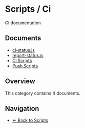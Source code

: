 # Scripts / Ci

Ci documentation

## Documents

- [ci-status.js](./changes-scripts-ci-status.md)
- [report-status.js](./changes-scripts-report-status.md)
- [Ci Scripts](./scripts-ci-scripts.md)
- [Push Scripts](./scripts-push-scripts.md)

## Overview

This category contains 4 documents.

## Navigation

- [← Back to Scripts](../)

